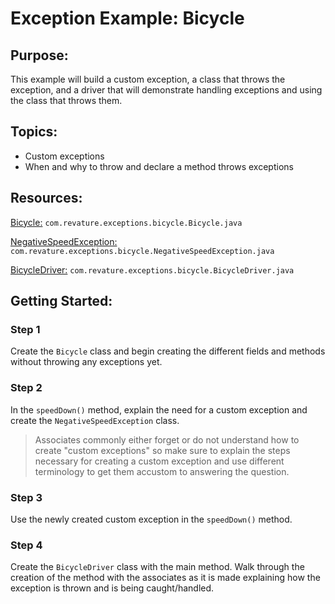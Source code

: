 # Exception Example: Bicycle
## Purpose:
This example will build a custom exception, a class that throws the exception, and a driver that will demonstrate handling exceptions and using the class that throws them.
## Topics:
* Custom exceptions
* When and why to throw and declare a method throws exceptions
## Resources:
[Bicycle:](https://gitlab.com/revature_training/java-team/-/blob/master/java-standard-examples/java/src/main/java/com/revature/exceptions/bicycle/Bicycle.java) `com.revature.exceptions.bicycle.Bicycle.java`

[NegativeSpeedException:](https://gitlab.com/revature_training/java-team/-/blob/master/java-standard-examples/java/src/main/java/com/revature/exceptions/bicycle/NegativeSpeedException.java) `com.revature.exceptions.bicycle.NegativeSpeedException.java`

[BicycleDriver:](https://gitlab.com/revature_training/java-team/-/blob/master/java-standard-examples/java/src/main/java/com/revature/exceptions/bicycle/BicycleDriver.java) `com.revature.exceptions.bicycle.BicycleDriver.java`

## Getting Started:
### Step 1
Create the `Bicycle` class and begin creating the different fields and methods without throwing any exceptions yet.
### Step 2
In the `speedDown()` method, explain the need for a custom exception and create the `NegativeSpeedException` class.
> Associates commonly either forget or do not understand how to create "custom exceptions" so make sure to explain the steps necessary for creating a custom exception and use different terminology to get them accustom to answering the question.
### Step 3
Use the newly created custom exception in the `speedDown()` method.
### Step 4
Create the `BicycleDriver` class with the main method. Walk through the creation of the method with the associates as it is made explaining how the exception is thrown and is being caught/handled.